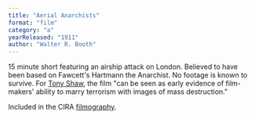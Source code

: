 ```yaml
---
title: "Aerial Anarchists"
format: "film"
category: "a"
yearReleased: "1911"
author: "Walter R. Booth"
---
```


15 minute short featuring an airship attack on London. Believed to have been based on Fawcett's Hartmann the Anarchist. No footage is known to survive. For <a href="biblio.htm#Shaw">Tony Shaw</a>, the film "can be seen as early evidence of film-makers' ability to marry terrorism with images of mass destruction."

Included in the CIRA <a href="biblio.htm#CIRA">filmography</a>.
